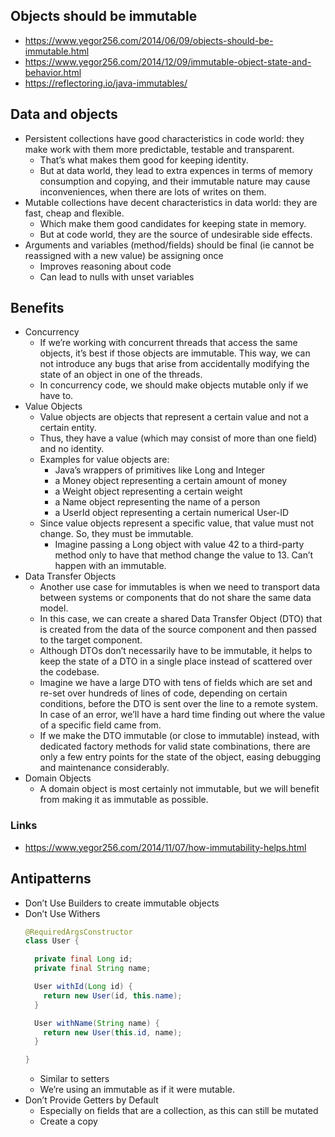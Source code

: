 ## Objects should be immutable

- https://www.yegor256.com/2014/06/09/objects-should-be-immutable.html
- https://www.yegor256.com/2014/12/09/immutable-object-state-and-behavior.html
- https://reflectoring.io/java-immutables/

## Data and objects

- Persistent collections have good characteristics in code world: they make work with them more predictable, testable and transparent.
  - That’s what makes them good for keeping identity.
  - But at data world, they lead to extra expences in terms of memory consumption and copying, and their immutable nature may cause inconveniences, when there are lots of writes on them.
- Mutable collections have decent characteristics in data world: they are fast, cheap and flexible.
  - Which make them good candidates for keeping state in memory.
  - But at code world, they are the source of undesirable side effects.
- Arguments and variables (method/fields) should be final (ie cannot be reassigned with a new value) be assigning once
  - Improves reasoning about code
  - Can lead to nulls with unset variables

## Benefits

- Concurrency
  - If we’re working with concurrent threads that access the same objects, it’s best if those objects are immutable. This way, we can not introduce any bugs that arise from accidentally modifying the state of an object in one of the threads.
  - In concurrency code, we should make objects mutable only if we have to.
- Value Objects
  - Value objects are objects that represent a certain value and not a certain entity.
  - Thus, they have a value (which may consist of more than one field) and no identity.
  - Examples for value objects are:
    - Java’s wrappers of primitives like Long and Integer
    - a Money object representing a certain amount of money
    - a Weight object representing a certain weight
    - a Name object representing the name of a person
    - a UserId object representing a certain numerical User-ID
  - Since value objects represent a specific value, that value must not change. So, they must be immutable.
    - Imagine passing a Long object with value 42 to a third-party method only to have that method change the value to 13. Can’t happen with an immutable.
- Data Transfer Objects
  - Another use case for immutables is when we need to transport data between systems or components that do not share the same data model.
  - In this case, we can create a shared Data Transfer Object (DTO) that is created from the data of the source component and then passed to the target component.
  - Although DTOs don’t necessarily have to be immutable, it helps to keep the state of a DTO in a single place instead of scattered over the codebase.
  - Imagine we have a large DTO with tens of fields which are set and re-set over hundreds of lines of code, depending on certain conditions, before the DTO is sent over the line to a remote system. In case of an error, we’ll have a hard time finding out where the value of a specific field came from.
  - If we make the DTO immutable (or close to immutable) instead, with dedicated factory methods for valid state combinations, there are only a few entry points for the state of the object, easing debugging and maintenance considerably.
- Domain Objects
  - A domain object is most certainly not immutable, but we will benefit from making it as immutable as possible.


### Links

- https://www.yegor256.com/2014/11/07/how-immutability-helps.html

## Antipatterns

- Don’t Use Builders to create immutable objects
- Don’t Use Withers
  ```java
  @RequiredArgsConstructor
  class User {

    private final Long id;
    private final String name;

    User withId(Long id) {
      return new User(id, this.name);
    }

    User withName(String name) {
      return new User(this.id, name);
    }

  }
  ```
  - Similar to setters
  - We’re using an immutable as if it were mutable.
- Don’t Provide Getters by Default
  - Especially on fields that are a collection, as this can still be mutated
  - Create a copy
